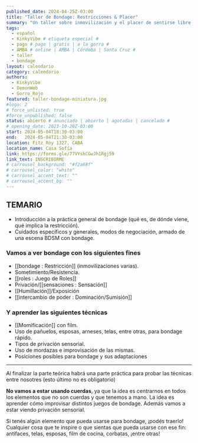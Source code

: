 ```yaml
---
published_date: 2024-04-25Z-03:00
title: "Taller de Bondage: Restricciones & Placer"
summary: "Un taller sobre inmovilización y el placer de sentirse libre estando restringide. Todo sobre esposas, cadenas y mordazas"
tags:
  - español
  - KinkyVibe # etiqueta especial #
  - pago # pago | gratis | a la gorra #
  - AMBA # online | AMBA | Córdoba | Santa Cruz #
  - taller
  - bondage
layout: calendario
category: calendario
authors:
  - KinkyVibe
  - DemonWeb
  - Gorro_Rojo
featured: taller-bondage-miniatura.jpg
#logo: 2
# force_unlisted: true
#force_unpublished: false
status: abierto # anunciado | abierto | agotadas | cancelado #
# opening_date: 2023-10-20Z-03:00
start: 2024-05-04T18:30-03:00
end:   2024-05-04T21:30-03:00
location: Fitz Roy 1327, CABA
location_name: Casa Sofía
link: https://forms.gle/77VYshCGwJh1Rgj59
link_text: INSCRIBIRME
# carrousel_background: "#f2a68f"
# carrousel_color: "white"
# carrousel_accent_text: ""
# carrousel_accent_bg: ""
---
```

## TEMARIO ##

- Introducción a la práctica general de bondage (qué es, de dónde viene, qué implica la restricción).
- Cuidados específicos y generales, modos de negociación, armado de una escena BDSM con bondage.

### Vamos a ver bondage con los siguientes fines

- [[bondage : Restricción]] (inmovilizaciones varias).
- Sometimiento/Resistencia.
- [[roles : Juego de Roles]]
- Privación/[[sensaciones : Sensación]]
- [[Humillación]]/Exposición
- [[intercambio de poder : Dominación/Sumisión]]

### Y aprender las siguientes técnicas

- [[Momificación]] con film.
- Uso de pañuelos, esposas, arneses, telas, entre otras, para bondage rápido.
- Tipos de privación sensorial.
- Uso de mordazas e improvisación de las mismas.
- Posiciones posibles para bondage y sus adaptaciones 

---

Al finalizar la parte teórica habrá una parte práctica para probar las técnicas entre nosotres (esto último no es obligatorio)

**No vamos a estar usando cuerdas**, ya que la idea es centrarnos en todos los elementos que no son cuerdas y que tenemos a mano. La idea es aprender cómo improvisar distintos juegos de bondage. Además vamos a estar viendo privación sensorial. 

Si tenés algún elemento que pueda usarse para bondage, ¡podés traerlo! Cualquier cosa que te inspire o que sientas que pueda usarse con ese fin: antifaces, telas, esposas, film de cocina, corbatas, ¡entre otras!